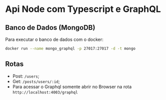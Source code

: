 # Api Node com Typescript e GraphQL 
## Banco de Dados (MongoDB)
Para executar o banco de dados com o docker: 
```bash
docker run --name mongo_graphql -p 27017:27017 -d -t mongo
```

## Rotas 
 - Post: `/users`;
 - Get: `/posts/users/:id`;
 - Para acessar o Graphql somente abrir no Browser na rota `http://localhost:4003/graphql`

